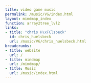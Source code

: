 ```yaml
---
title: video game music
permalink: /music/VG/index.html
layout: mindmap_index
function: array2tree_lvl2
links:
- title: "chris H\xFClsbeck"
  id: chris_huelsbeck
  url: /music/VG/chris_huelsbeck.html
breadcrumbs:
- title: website
  url: /
- title: mindmap
  url: /mindmap/
- title: Music
  url: /music/index.html
---
```

